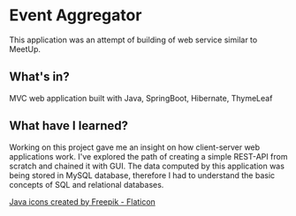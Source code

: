 # Event Aggregator
This application was an attempt of building of web service similar to MeetUp.

## What's in?
MVC web application built with Java, SpringBoot, Hibernate, ThymeLeaf

## What have I learned?
Working on this project gave me an insight on how client-server web applications work.
I've explored the path of creating a simple REST-API from scratch and chained it with GUI.
The data computed by this application was being stored in MySQL database, therefore I had to
understand the basic concepts of SQL and relational databases.

<a href="https://www.flaticon.com/free-icons/java" title="java icons">Java icons created by Freepik - Flaticon</a>
